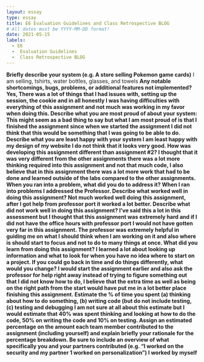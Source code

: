 ```yaml
---
layout: essay
type: essay
title: E6 Evaluation Guidelines and Class Retrospective BLOG
# All dates must be YYYY-MM-DD format!
date: 2021-05-15
labels:
  - E6
  -  Evaluation Guidelines 
  -  Class Retrospective BLOG
---
```

<b>Briefly describe your system (e.g. A store selling Pokemon game cards)</b>
I am selling, tshirts, water bottles, glasses, and towels
<b>Any notable shortcomings, bugs, problems, or additional features not implemented?<b>
	Yes, There was a lot of things that I had issues with, setting up the session, the cookie and in all honestly I was having difficulties with everything of this assignment and not much was working in my favor when doing this.
<b>Describe what you are most proud of about your system:</b>
This might seem as a bad thing to say but what I am most proud of is that I finished the assignment since when we started the assignment I did not think that this would be something that I was going to be able to do.
<b>Describe what you are least happy with your system</b>
I am least happy with my design of my website I do not think that it looks very good.
<b>How was developing this assignment different than assignment #2?</b>
I thought that it was very different from the other assignments there was a lot more thinking required into this assignment and not that much code, I also believe that in this assignment there was a lot more work that had to be done and learned outside of the labs compared to the other assignments.
<b>When you ran into a problem, what did you do to address it?</b>
When I ran into problems I addressed the Professor.
<b>Describe what worked well in doing this assignment?</b>
Not much worked well doing this assignment, after I got help from professor port it worked a lot better.
<b>Describe what did not work well in doing this assignment?</b>
I’ve said this a lot in this assessment but I thought that this assignment was extremely hard and if I did not have the office hours with professor port I would not have gotten very far in this assignment. The professor was extremely helpful in guiding me on what I should think when I am working on it and also where is should start to focus and not to do to many things at once.
<b>What did you learn from doing this assignment?</b>
I learned a lot about looking up information and what to look for when you have no idea where to start on a project. 
<b>If you could go back in time and do things differently, what would you change?</b>
I would start the assignment earlier and also ask the professor for help right away instead of trying to figure something out that I did not know how to do, I believe that the extra time as well as being on the right path from the start would have put me in a lot better place finishing this assignment.
<b>Estimate the % of time you spent (a) thinking about how to do something, (b) writing code (but do not include testing, (c) testing and debugging</b>
I am not sure at all about this estimate but I would estimate that 40% was spent thinking and looking at how to do the code, 50% on writing the code and 10% on testing.
<b>Assign an estimated percentage on the amount each team member contributed to the assignment (including yourself) and explain briefly your rationale for the percentage breakdown. Be sure to include an overview of what specifically you and your partners contributed (e.g. “I worked on the security and my partner 1 worked on personalization”)</b>
I worked by myself

